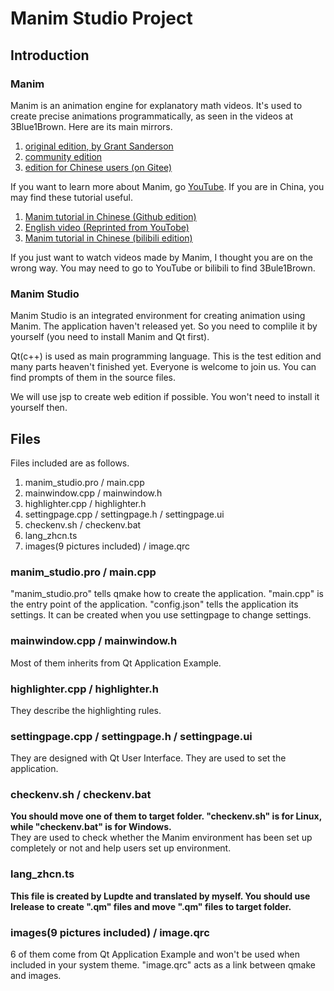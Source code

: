 # Manim Studio Project

## Introduction

### Manim
Manim is an animation engine for explanatory math videos. It's used to create precise animations programmatically, as seen in the videos at 3Blue1Brown. Here are its main mirrors.  

1. [original edition, by Grant Sanderson](https://github.com/manimcommunity/manim/)  
2. [community edition](https://github.com/manimcommunity/manim/)  
3. [edition for Chinese users (on Gitee)](https://gitee.com/m1rr0rs/manim)  

If you want to learn more about Manim, go [YouTube](https://www.youtube.com/watch?v=ENMyFGmq5OA). If you are in China, you may find these tutorial useful.  

1. [Manim tutorial in Chinese (Github edition)](https://github.com/cai-hust/manim-tutorial-CN)  
2. [English video (Reprinted from YouTobe)](https://www.bilibili.com/video/av64023740)  
3. [Manim tutorial in Chinese (bilibili edition)](https://www.bilibili.com/read/readlist/rl82339)  

If you just want to watch videos made by Manim, I thought you are on the wrong way. You may need to go to YouTube or bilibili to find 3Bule1Brown.  

### Manim Studio
Manim Studio is an integrated environment for creating animation using Manim. The application haven't released yet. So you need to complile it by yourself (you need to install Manim and Qt first).  

Qt(c++) is used as main programming language. This is the test edition and many parts heaven't finished yet. Everyone is welcome to join us. You can find prompts of them in the source files.  

We will use jsp to create web edition if possible. You won't need to install it yourself then.  

## Files
Files included are as follows.  
1. manim_studio.pro / main.cpp  
2. mainwindow.cpp / mainwindow.h  
3. highlighter.cpp / highlighter.h  
4. settingpage.cpp / settingpage.h / settingpage.ui  
5. checkenv.sh / checkenv.bat  
6. lang_zhcn.ts  
7. images(9 pictures included) / image.qrc  

### manim_studio.pro / main.cpp
"manim_studio.pro" tells qmake how to create the application. "main.cpp" is the entry point of the application. "config.json" tells the application its settings. It can be created when you use settingpage to change settings.  

### mainwindow.cpp / mainwindow.h
Most of them inherits from Qt Application Example.  

### highlighter.cpp / highlighter.h
They describe the highlighting rules.  

### settingpage.cpp / settingpage.h / settingpage.ui
They are designed with Qt User Interface. They are used to set the application.  

### checkenv.sh / checkenv.bat
**You should move one of them to target folder. "checkenv.sh" is for Linux, while "checkenv.bat" is for Windows.**  
They are used to check whether the Manim environment has been set up completely or not and help users set up environment.  

### lang_zhcn.ts
**This file is created by Lupdte and translated by myself. You should use Irelease to create ".qm" files and move ".qm" files to target folder.**  

### images(9 pictures included) / image.qrc
6 of them come from Qt Application Example and won't be used when included in your system theme. "image.qrc" acts as a link between qmake and images.  
